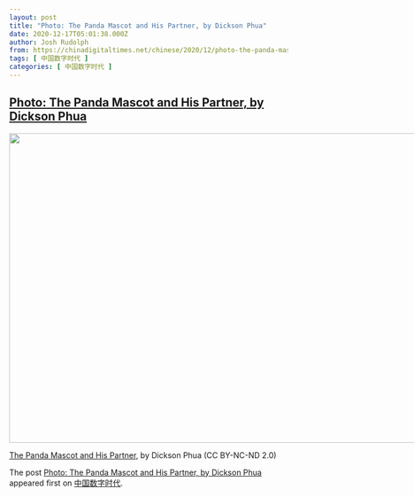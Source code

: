 ```yaml
---
layout: post
title: "Photo: The Panda Mascot and His Partner, by Dickson Phua"
date: 2020-12-17T05:01:38.000Z
author: Josh Rudolph
from: https://chinadigitaltimes.net/chinese/2020/12/photo-the-panda-mascot-and-his-partner-by-dickson-phua/
tags: [ 中国数字时代 ]
categories: [ 中国数字时代 ]
---
```

<!--1608181298000-->
[Photo: The Panda Mascot and His Partner, by Dickson Phua](https://chinadigitaltimes.net/chinese/2020/12/photo-the-panda-mascot-and-his-partner-by-dickson-phua/)
------

<div>
<div id="attachment_660566" style="width: 810px" class="wp-caption alignright"><img aria-describedby="caption-attachment-660566" loading="lazy" class="size-full wp-image-660566" src="https://chinadigitaltimes.net/chinese/wp-content/blogs.dir/4/files/2020/12/50712522283_367a8cebc9_c.jpg" alt="" width="800" height="559" srcset="https://chinadigitaltimes.net/chinese/files/2020/12/50712522283_367a8cebc9_c.jpg 800w, https://chinadigitaltimes.net/chinese/files/2020/12/50712522283_367a8cebc9_c-300x210.jpg 300w, https://chinadigitaltimes.net/chinese/files/2020/12/50712522283_367a8cebc9_c-768x537.jpg 768w" sizes="(max-width: 800px) 100vw, 800px" /><p id="caption-attachment-660566" class="wp-caption-text"><a href="https://www.flickr.com/photos/gunman47/50712522283/in/photolist-2kghW5t-2kgeQjB-2kgj293-2kgeQjX-2kgetjW-2kgiDXv-2kgetjk-2kgiDXa-2kgi3xG-2kgi2gZ-2kgisGe-2kgegYQ-2kgisFs-2kgegXY-2kgisEA-2kggVxg-2kga1nN-2kgd7GD-2kg8F9p-2kg7Hpy-2kgbRy5-2kgbmjd-2kgaV3A-2kgaUXW-2kgaUTx-2kg6Vs8-2kg56QS-2kg3YnT-2kg89NP-2kg89HU-2kg7HKN-2kfXp1h-2kg13jL-2kg11W5-2kfZye6-2kfZNsn-2kfX5U5-2kfMZKN-2kfRTC8-2kfMebx-2kfKKkz-2kfPw3s-2kfP8tE-2kfNbMa-2kfGZKc-2kfKR3K-2kfF9BU-2kfEHs4-2kfF9rP-2kfF9kw">The Panda Mascot and His Partner</a>, by Dickson Phua (CC BY-NC-ND 2.0)</p></div><p>The post <a rel="nofollow" href="https://chinadigitaltimes.net/chinese/2020/12/photo-the-panda-mascot-and-his-partner-by-dickson-phua/">Photo: The Panda Mascot and His Partner, by Dickson Phua</a> appeared first on <a rel="nofollow" href="https://chinadigitaltimes.net/chinese">中国数字时代</a>.</p>
</div>

